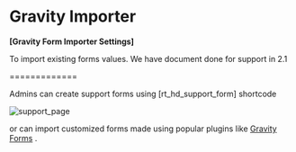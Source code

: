 # Gravity Importer

**[Gravity Form Importer Settings]**

To import existing forms values. We have document done for support in 2.1

=============

Admins can create support forms using  [rt_hd_support_form]
shortcode

![support_page](https://cloud.githubusercontent.com/assets/8191145/6506067/d7a477e0-c36d-11e4-87b0-62749890100f.png)

or can import customized forms made using popular plugins like [Gravity Forms](http://gravityforms.com) .



